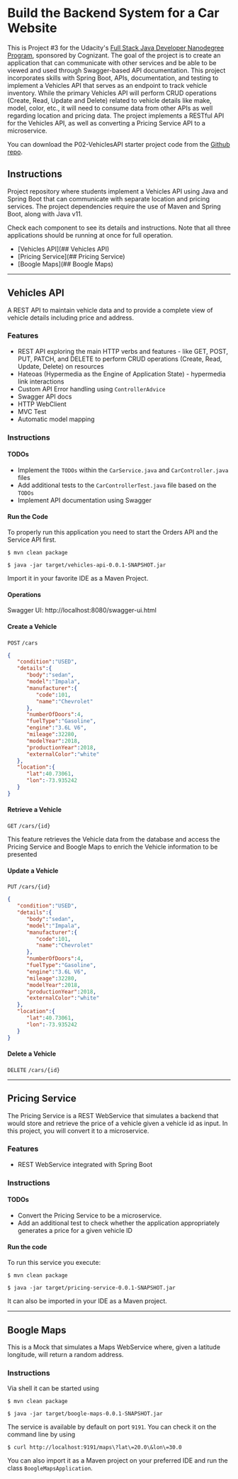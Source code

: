 # Build the Backend System for a Car Website

This is Project #3 for the Udacity's [Full Stack Java Developer Nanodegree Program](https://www.udacity.com/course/java-programming-nanodegree--nd079), sponsored by Cognizant.
The goal of the project is to create an application that can communicate with other services and be able to be viewed and used through Swagger-based API documentation. This project incorporates skills with Spring Boot, APIs, documentation, and testing to implement a Vehicles API that serves as an endpoint to track vehicle inventory. While the primary Vehicles API will perform CRUD operations (Create, Read, Update and Delete) related to vehicle details like make, model, color, etc., it will need to consume data from other APIs as well regarding location and pricing data. The project implements a RESTful API for the Vehicles API, as well as converting a Pricing Service API to a microservice.

You can download the P02-VehiclesAPI starter project code from the [Github repo](https://github.com/udacity/nd035-C2-Web-Services-and-APIs-Exercises-and-Project-Starter/tree/master/P02-VehiclesAPI).



## Instructions

Project repository where students implement a Vehicles API using Java and Spring Boot that can communicate with separate location and pricing services. The project dependencies require the use of Maven and Spring Boot, along with Java v11.

Check each component to see its details and instructions. Note that all three applications
should be running at once for full operation.

- [Vehicles API](## Vehicles API)
- [Pricing Service](## Pricing Service)
- [Boogle Maps](## Boogle Maps)

---

## Vehicles API

A REST API to maintain vehicle data and to provide a complete view of vehicle details including price and address.

### Features

- REST API exploring the main HTTP verbs and features - like GET, POST, PUT, PATCH, and DELETE to perform CRUD operations (Create, Read, Update, Delete) on resources
- Hateoas (Hypermedia as the Engine of Application State) - hypermedia link interactions
- Custom API Error handling using `ControllerAdvice`
- Swagger API docs
- HTTP WebClient
- MVC Test
- Automatic model mapping

### Instructions

#### TODOs

- Implement the `TODOs` within the `CarService.java` and `CarController.java`  files
- Add additional tests to the `CarControllerTest.java` file based on the `TODOs`
- Implement API documentation using Swagger

#### Run the Code

To properly run this application you need to start the Orders API and
the Service API first.

```
$ mvn clean package
```

```
$ java -jar target/vehicles-api-0.0.1-SNAPSHOT.jar
```

Import it in your favorite IDE as a Maven Project.

#### Operations

Swagger UI: http://localhost:8080/swagger-ui.html

#### Create a Vehicle

`POST` `/cars`
```json
{
   "condition":"USED",
   "details":{
      "body":"sedan",
      "model":"Impala",
      "manufacturer":{
         "code":101,
         "name":"Chevrolet"
      },
      "numberOfDoors":4,
      "fuelType":"Gasoline",
      "engine":"3.6L V6",
      "mileage":32280,
      "modelYear":2018,
      "productionYear":2018,
      "externalColor":"white"
   },
   "location":{
      "lat":40.73061,
      "lon":-73.935242
   }
}
```

#### Retrieve a Vehicle

`GET` `/cars/{id}`

This feature retrieves the Vehicle data from the database
and access the Pricing Service and Boogle Maps to enrich
the Vehicle information to be presented

#### Update a Vehicle

`PUT` `/cars/{id}`

```json
{
   "condition":"USED",
   "details":{
      "body":"sedan",
      "model":"Impala",
      "manufacturer":{
         "code":101,
         "name":"Chevrolet"
      },
      "numberOfDoors":4,
      "fuelType":"Gasoline",
      "engine":"3.6L V6",
      "mileage":32280,
      "modelYear":2018,
      "productionYear":2018,
      "externalColor":"white"
   },
   "location":{
      "lat":40.73061,
      "lon":-73.935242
   }
}
```

#### Delete a Vehicle

`DELETE` `/cars/{id}`

---

## Pricing Service

The Pricing Service is a REST WebService that simulates a backend that
would store and retrieve the price of a vehicle given a vehicle id as
input. In this project, you will convert it to a microservice.

### Features

- REST WebService integrated with Spring Boot

### Instructions

#### TODOs

- Convert the Pricing Service to be a microservice.
- Add an additional test to check whether the application appropriately generates a price for a given vehicle ID

#### Run the code

To run this service you execute:

```
$ mvn clean package
```

```
$ java -jar target/pricing-service-0.0.1-SNAPSHOT.jar
```

It can also be imported in your IDE as a Maven project.

---

## Boogle Maps

This is a Mock that simulates a Maps WebService where, given a latitude
longitude, will return a random address.

### Instructions

Via shell it can be started using

```
$ mvn clean package
```

```
$ java -jar target/boogle-maps-0.0.1-SNAPSHOT.jar
```

The service is available by default on port `9191`. You can check it on the
command line by using

```
$ curl http://localhost:9191/maps\?lat\=20.0\&lon\=30.0
``` 

You can also import it as a Maven project on your preferred IDE and
run the class `BoogleMapsApplication`.
